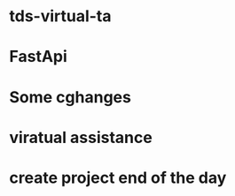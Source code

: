 # tds-virtual-ta

# FastApi

# Some cghanges 

# viratual assistance 

# create project end of the day